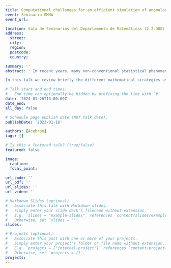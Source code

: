 ```yaml
---
title: Computational challenges for an efficient simulation of anomalous diffusion problems
event: Seminario GMNA
event_url: 

location: Sala de Seminarios del Departamento de Matemáticas (2.2.D08)
address:
  street: 
  city: 
  region: 
  postcode: 
  country: 

summary: ''
abstract: ' In recent years, many non-conventional statistical phenomena characterized by unusual scaling exponents have been observed experimentally. Among them the anomalous diffusion stands out for its major impact in a variety of scientific disciplines. Several modeling techniques have been proposed already to mathematically describe this problem. In this context, fractional calculus has proven highly valuable for a more accurate modeling of many real-life processes and phenomena, since it is specially suited for characterizing the long-time memory and spatial heterogeneity effects typically found in any anomalous diffusion problem. However, these more accurate models pose fundamental challenges under a computational point of view.

In this talk we review briefly the different mathematical strategies used so far to describe mathematically this phenomenon, the associated computational challenges, and finally close presenting some preliminary solutions.'

# Talk start and end times.
#   End time can optionally be hidden by prefixing the line with `#`.
date: '2024-01-26T13:00:00Z'
date_end: 
all_day: false

# Schedule page publish date (NOT talk date).
publishDate: '2023-01-16'

authors: [Acebron]
tags: []

# Is this a featured talk? (true/false)
featured: false

image:
  caption: 
  focal_point: 

url_code: ''
url_pdf: ''
url_slides: ''
url_video: ''

# Markdown Slides (optional).
#   Associate this talk with Markdown slides.
#   Simply enter your slide deck's filename without extension.
#   E.g. `slides = "example-slides"` references `content/slides/example-slides.md`.
#   Otherwise, set `slides = ""`.
slides:

# Projects (optional).
#   Associate this post with one or more of your projects.
#   Simply enter your project's folder or file name without extension.
#   E.g. `projects = ["internal-project"]` references `content/project/deep-learning/index.md`.
#   Otherwise, set `projects = []`.
projects:
---
```

